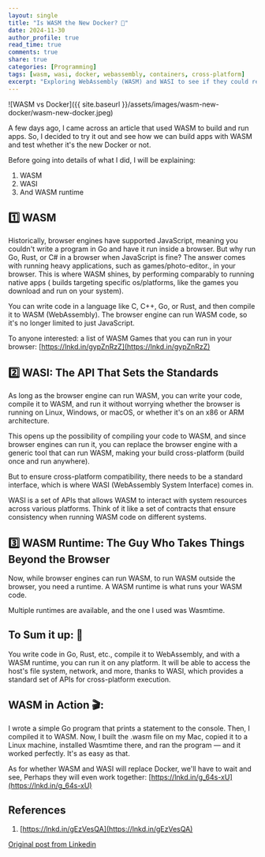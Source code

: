 ```yaml
---
layout: single
title: "Is WASM the New Docker? 🤔"
date: 2024-11-30
author_profile: true
read_time: true
comments: true
share: true
categories: [Programming]
tags: [wasm, wasi, docker, webassembly, containers, cross-platform]
excerpt: "Exploring WebAssembly (WASM) and WASI to see if they could replace Docker for cross-platform application deployment."
---
```


![WASM vs Docker]({{ site.baseurl }}/assets/images/wasm-new-docker/wasm-new-docker.jpeg)

A few days ago, I came across an article that used WASM to build and run apps. So, I decided to try it out and see how we can build apps with WASM and test whether it's the new Docker or not.

Before going into details of what I did, I will be explaining:
1. WASM
2. WASI 
3. And WASM runtime

## 1️⃣ WASM

Historically, browser engines have supported JavaScript, meaning you couldn't write a program in Go and have it run inside a browser. But why run Go, Rust, or C# in a browser when JavaScript is fine? The answer comes with running heavy applications, such as games/photo-editor., in your browser. This is where WASM shines, by performing comparably to running native apps ( builds targeting specific os/platforms, like the games you download and run on your system).

You can write code in a language like C, C++, Go, or Rust, and then compile it to WASM (WebAssembly). The browser engine can run WASM code, so it's no longer limited to just JavaScript.

To anyone interested: a list of WASM Games that you can run in your browser: [https://lnkd.in/gypZnRzZ](https://lnkd.in/gypZnRzZ)

## 2️⃣ WASI: The API That Sets the Standards

As long as the browser engine can run WASM, you can write your code, compile it to WASM, and run it without worrying whether the browser is running on Linux, Windows, or macOS, or whether it's on an x86 or ARM architecture.

This opens up the possibility of compiling your code to WASM, and since browser engines can run it, you can replace the browser engine with a generic tool that can run WASM, making your build cross-platform (build once and run anywhere).

But to ensure cross-platform compatibility, there needs to be a standard interface, which is where WASI (WebAssembly System Interface) comes in.

WASI is a set of APIs that allows WASM to interact with system resources across various platforms. Think of it like a set of contracts that ensure consistency when running WASM code on different systems.

## 3️⃣ WASM Runtime: The Guy Who Takes Things Beyond the Browser

Now, while browser engines can run WASM, to run WASM outside the browser, you need a runtime. A WASM runtime is what runs your WASM code.

Multiple runtimes are available, and the one I used was Wasmtime.

## To Sum it up: 🤠 

You write code in Go, Rust, etc., compile it to WebAssembly, and with a WASM runtime, you can run it on any platform. It will be able to access the host's file system, network, and more, thanks to WASI, which provides a standard set of APIs for cross-platform execution.

## WASM in Action 🎬: 

I wrote a simple Go program that prints a statement to the console. Then, I compiled it to WASM. Now, I built the .wasm file on my Mac, copied it to a Linux machine, installed Wasmtime there, and ran the program — and it worked perfectly. It's as easy as that.

As for whether WASM and WASI will replace Docker, we'll have to wait and see, Perhaps they will even work together: [https://lnkd.in/g_64s-xU](https://lnkd.in/g_64s-xU)

## References 

1. [https://lnkd.in/gEzVesQA](https://lnkd.in/gEzVesQA)


[Original post from Linkedin](https://www.linkedin.com/posts/anandhu-gopi-691b35144_is-wasm-the-new-docker-a-few-days-ago-activity-7268649431535611904-MgnC)
